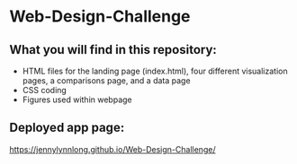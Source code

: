 # Web-Design-Challenge

## What you will find in this repository:
* HTML files for the landing page (index.html), four different visualization pages, a comparisons page, and a data page
* CSS coding
* Figures used within webpage

## Deployed app page:
https://jennylynnlong.github.io/Web-Design-Challenge/

